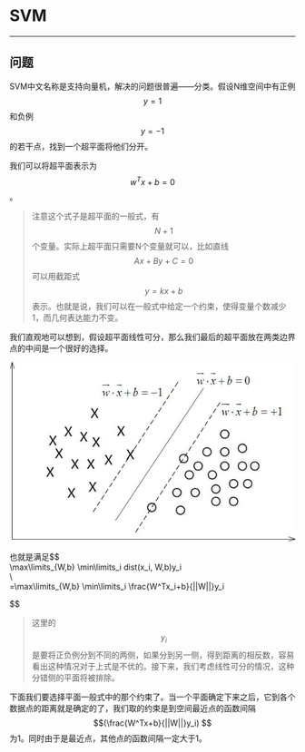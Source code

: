 # SVM

---

## 问题

SVM中文名称是支持向量机，解决的问题很普遍——分类。假设N维空间中有正例$$y = 1$$和负例$$y=-1$$的若干点，找到一个超平面将他们分开。

我们可以将超平面表示为$$w^Tx+b=0$$。

> 注意这个式子是超平面的一般式，有$$N+1$$个变量。实际上超平面只需要N个变量就可以，比如直线$$Ax + By + C = 0$$可以用截距式$$y = kx +b$$表示。也就是说，我们可以在一般式中给定一个约束，使得变量个数减少1，而几何表达能力不变。

我们直观地可以想到，假设超平面线性可分，那么我们最后的超平面放在两类边界点的中间是一个很好的选择。

![](/assets/20140829134548371.jpeg)

也就是满足$$  
 \max\limits_{W,b}  \min\limits\_i   dist(x\_i, W,b)y\_i   
\\  
 =\max\limits_{W,b}   \min\limits\_i  \frac{W^Tx\_i+b}{\|\|W\|\|}y\_i

$$

> 这里的$$y_i$$是要将正负例分到不同的两侧，如果分到另一侧，得到距离的相反数，容易看出这种情况对于上式是不优的。接下来，我们考虑线性可分的情况，这种分错侧的平面将被排除。

下面我们要选择平面一般式中的那个约束了。当一个平面确定下来之后，它到各个数据点的距离就是确定的了，我们取的约束是到空间最近点的函数间隔$$(\frac{W^Tx+b}{||W||}y_i) $$为1。同时由于是最近点，其他点的函数间隔一定大于1。







